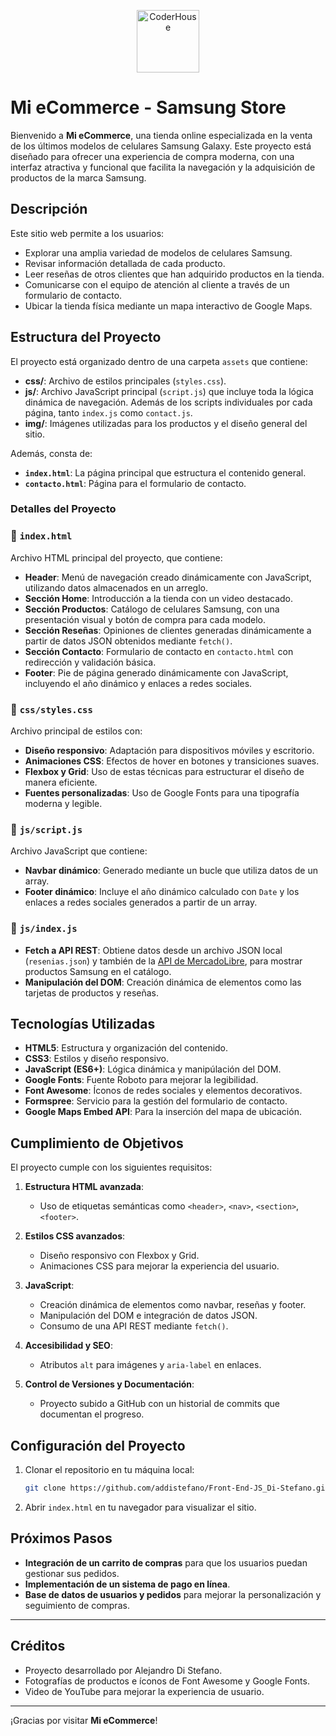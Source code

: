 <p align="center">
    <img src="https://upload.wikimedia.org/wikipedia/commons/thumb/2/24/Samsung_Logo.svg/800px-Samsung_Logo.svg.png" alt="CoderHouse"  height="100"/>
</p>

# Mi eCommerce - Samsung Store

Bienvenido a **Mi eCommerce**, una tienda online especializada en la venta de los últimos modelos de celulares Samsung Galaxy. Este proyecto está diseñado para ofrecer una experiencia de compra moderna, con una interfaz atractiva y funcional que facilita la navegación y la adquisición de productos de la marca Samsung.

## Descripción

Este sitio web permite a los usuarios:
- Explorar una amplia variedad de modelos de celulares Samsung.
- Revisar información detallada de cada producto.
- Leer reseñas de otros clientes que han adquirido productos en la tienda.
- Comunicarse con el equipo de atención al cliente a través de un formulario de contacto.
- Ubicar la tienda física mediante un mapa interactivo de Google Maps.

## Estructura del Proyecto

El proyecto está organizado dentro de una carpeta `assets` que contiene:

- **css/**: Archivo de estilos principales (`styles.css`).
- **js/**: Archivo JavaScript principal (`script.js`) que incluye toda la lógica dinámica de navegación.
Además de los scripts individuales por cada página, tanto `index.js` como `contact.js`.
- **img/**: Imágenes utilizadas para los productos y el diseño general del sitio.

Además, consta de:
- **`index.html`**: La página principal que estructura el contenido general.
- **`contacto.html`**: Página para el formulario de contacto.

### Detalles del Proyecto

### 📂 `index.html`

Archivo HTML principal del proyecto, que contiene:
- **Header**: Menú de navegación creado dinámicamente con JavaScript, utilizando datos almacenados en un arreglo.
- **Sección Home**: Introducción a la tienda con un video destacado.
- **Sección Productos**: Catálogo de celulares Samsung, con una presentación visual y botón de compra para cada modelo.
- **Sección Reseñas**: Opiniones de clientes generadas dinámicamente a partir de datos JSON obtenidos mediante `fetch()`.
- **Sección Contacto**: Formulario de contacto en `contacto.html` con redirección y validación básica.
- **Footer**: Pie de página generado dinámicamente con JavaScript, incluyendo el año dinámico y enlaces a redes sociales.

### 📂 `css/styles.css`

Archivo principal de estilos con:
- **Diseño responsivo**: Adaptación para dispositivos móviles y escritorio.
- **Animaciones CSS**: Efectos de hover en botones y transiciones suaves.
- **Flexbox y Grid**: Uso de estas técnicas para estructurar el diseño de manera eficiente.
- **Fuentes personalizadas**: Uso de Google Fonts para una tipografía moderna y legible.

### 📂 `js/script.js`

Archivo JavaScript que contiene:
- **Navbar dinámico**: Generado mediante un bucle que utiliza datos de un array.
- **Footer dinámico**: Incluye el año dinámico calculado con `Date` y los enlaces a redes sociales generados a partir de un array.

### 📂 `js/index.js`
- **Fetch a API REST**: Obtiene datos desde un archivo JSON local (`resenias.json`) y también de la [API de MercadoLibre](https://api.mercadolibre.com/sites/MLA/search?q=Samsung), para mostrar productos Samsung en el catálogo.
- **Manipulación del DOM**: Creación dinámica de elementos como las tarjetas de productos y reseñas.


## Tecnologías Utilizadas

- **HTML5**: Estructura y organización del contenido.
- **CSS3**: Estilos y diseño responsivo.
- **JavaScript (ES6+)**: Lógica dinámica y manipúlación del DOM.
- **Google Fonts**: Fuente Roboto para mejorar la legibilidad.
- **Font Awesome**: Íconos de redes sociales y elementos decorativos.
- **Formspree**: Servicio para la gestión del formulario de contacto.
- **Google Maps Embed API**: Para la inserción del mapa de ubicación.

## Cumplimiento de Objetivos

El proyecto cumple con los siguientes requisitos:

1. **Estructura HTML avanzada**:
   - Uso de etiquetas semánticas como `<header>`, `<nav>`, `<section>`, `<footer>`.

2. **Estilos CSS avanzados**:
   - Diseño responsivo con Flexbox y Grid.
   - Animaciones CSS para mejorar la experiencia del usuario.

3. **JavaScript**:
   - Creación dinámica de elementos como navbar, reseñas y footer.
   - Manipulación del DOM e integración de datos JSON.
   - Consumo de una API REST mediante `fetch()`.

4. **Accesibilidad y SEO**:
   - Atributos `alt` para imágenes y `aria-label` en enlaces.

5. **Control de Versiones y Documentación**:
   - Proyecto subido a GitHub con un historial de commits que documentan el progreso.

## Configuración del Proyecto

1. Clonar el repositorio en tu máquina local:
   ```bash
   git clone https://github.com/addistefano/Front-End-JS_Di-Stefano.git
   ```

2. Abrir `index.html` en tu navegador para visualizar el sitio.

## Próximos Pasos

- **Integración de un carrito de compras** para que los usuarios puedan gestionar sus pedidos.
- **Implementación de un sistema de pago en línea**.
- **Base de datos de usuarios y pedidos** para mejorar la personalización y seguimiento de compras.

---

## Créditos

- Proyecto desarrollado por Alejandro Di Stefano.
- Fotografías de productos e íconos de Font Awesome y Google Fonts.
- Video de YouTube para mejorar la experiencia de usuario.

---

¡Gracias por visitar **Mi eCommerce**!


